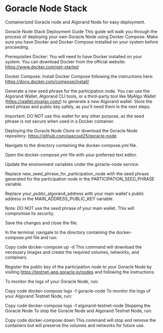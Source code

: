 # Goracle Node Stack
Containerized Goracle node and Algorand Node for easy deployment.

Goracle Node Stack Deployment Guide
This guide will walk you through the process of deploying your own Goracle Node using Docker Compose. Make sure you have Docker and Docker Compose installed on your system before proceeding.

Prerequisites
Docker: You will need to have Docker installed on your system. You can download Docker from the official website: https://www.docker.com/get-started

Docker Compose: Install Docker Compose following the instructions here: https://docs.docker.com/compose/install/

Generate a new seed phrase for the participation node. You can use the Algorand Wallet, Algorand CLI tools, or a third-party tool like MyAlgo Wallet (https://wallet.myalgo.com/) to generate a new Algorand wallet. Store the seed phrase and public key safely, as you'll need them in the next steps.

Important: DO NOT use this wallet for any other purpose, as the seed phrase is not secure when used in a Docker container.

Deploying the Goracle Node
Clone or download the Goracle Node repository: https://github.com/oascout25/goracle-node

Navigate to the directory containing the docker-compose.yml file.

Open the docker-compose.yml file with your preferred text editor.

Update the environment variables under the goracle-node service:

Replace new_seed_phrase_for_participation_node with the seed phrase generated for the participation node in the PARTICIPATION_SEED_PHRASE variable.

Replace your_public_algorand_address with your main wallet's public address in the MAIN_ADDRESS_PUBLIC_KEY variable.

Note: DO NOT use the seed phrase of your main wallet. This will compromise its security.

Save the changes and close the file.

In the terminal, navigate to the directory containing the docker-compose.yml file and run:

Copy code
docker-compose up -d
This command will download the necessary images and create the required volumes, networks, and containers.

Register the public key of the participation node to your Goracle Node by visiting https://testnet-app.goracle.io/nodes and following the instructions.

To monitor the logs of your Goracle Node, run:

Copy code
docker-compose logs -f goracle-node
To monitor the logs of your Algorand Testnet Node, run:

Copy code
docker-compose logs -f algorand-testnet-node
Stopping the Goracle Node
To stop the Goracle Node and Algorand Testnet Node, run:

Copy code
docker-compose down
This command will stop and remove the containers but will preserve the volumes and networks for future use.
